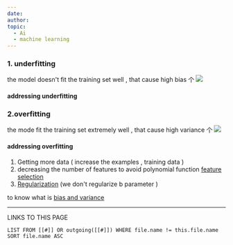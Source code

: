 ```yaml
---
date: 
author: 
topic:
  - Ai
  - machine learning
---
```



### 1. underfitting 
the model doesn't fit the training set well , that cause high bias $\text{个}$
![](Pasted%20image%2020240731011012.png#right)

#### addressing underfitting 

### 2.overfitting 
the mode fit the training set extremely well , that cause high variance $\text{个}$
![](Pasted%20image%2020240731011048.png#right)
#### addressing overfitting 
1. Getting more data ( increase the examples , training data ) 
2. decreasing the number of features to avoid polynomial  function [feature selection](feature%20selection.md)
3. [Regularization](Regularization.md) (we don't regularize b parameter  )

to know what is [bias and variance](bias%20and%20variance.md)



----
LINKS TO THIS PAGE 
```dataview
LIST FROM [[#]] OR outgoing([[#]]) WHERE file.name != this.file.name SORT file.name ASC
```

